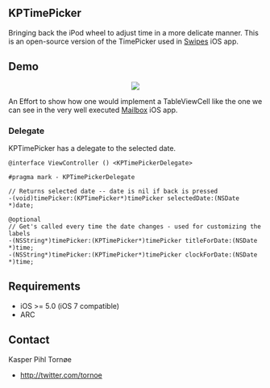 KPTimePicker
--------------------
Bringing back the iPod wheel to adjust time in a more delicate manner.
This is an open-source version of the TimePicker used in [Swipes](http://swipesapp.com) iOS app.

## Demo
<p align="center"><img src="https://raw.github.com/kasperpihl/KPTimePicker/master/github-assets/kptimepickerdemo.gif"/></p>

An Effort to show how one would implement a TableViewCell like the one we can see in the very well executed [Mailbox](http://www.mailboxapp.com/) iOS app. 


### Delegate

KPTimePicker has a delegate to the selected date.

```objc
@interface ViewController () <KPTimePickerDelegate>
```

```objc
#pragma mark - KPTimePickerDelegate

// Returns selected date -- date is nil if back is pressed
-(void)timePicker:(KPTimePicker*)timePicker selectedDate:(NSDate *)date;

@optional
// Get's called every time the date changes - used for customizing the labels
-(NSString*)timePicker:(KPTimePicker*)timePicker titleForDate:(NSDate *)time;
-(NSString*)timePicker:(KPTimePicker*)timePicker clockForDate:(NSDate *)time;

```

## Requirements
- iOS >= 5.0 (iOS 7 compatible)
- ARC

## Contact

Kasper Pihl Tornøe
- http://twitter.com/tornoe